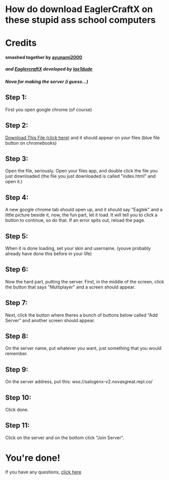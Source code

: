 # How do download EaglerCraftX on these stupid ass school computers 
# Credits
#### smashed together by [ayunami2000](https://github.com/ayunami2000)
##### and [EaglercraftX](https://gitlab.com/lax1dude/eaglercraftx-1.8) developed by [lax1dude](https://github.com/lax1dude)
##### Nova for making the server (i guess...)
## Step 1:
First you open google chrome (of course)
## Step 2:
[Download This File (click here)](https://github.com/NovasGreat/salogenx/raw/main/index.html) and it should appear on your files (blue file button on chromebooks)
## Step 3:
Open the file, seriously. Open your files app, and double click the file you just downloaded (the file you just downloaded is called "index.html" and open it.)
## Step 4:
A new google chrome tab should open up, and it should say "Eagtek" and a little picture beside it, now, the fun part, let it load. It will tell you to click a button to continue, so do that. If an error spits out, reload the page.
## Step 5:
When it is done loading, set your skin and username. (youve probably already have done this before in your life)
## Step 6:
Now the hard part, putting the server. First, in the middle of the screen, click the button that says "Multiplayer" and a screen should appear.
## Step 7:
Next, click the button where theres a bunch of buttons below called "Add Server" and another screen should appear.
## Step 8:
On the server name, put whatever you want, just something that you would remember.
## Step 9:
On the server address, put this: wss://salogenx-v2.novasgreat.repl.co/
## Step 10:
Click done.
## Step 11:
Click on the server and on the bottom click "Join Server".
# You're done!
If you have any questions, [click here](mailto:brandon.martinezmurillo04@stu.bryanisd.org)
